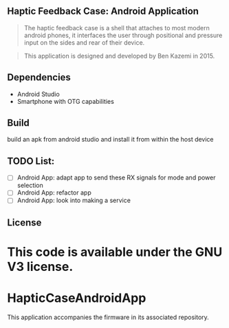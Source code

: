 ## Haptic Feedback Case: Android Application
> The haptic feedback case is a shell that attaches to most modern android phones, it interfaces the user through positional and pressure input on the sides and rear of their device.   

> This application is designed and developed by Ben Kazemi in 2015. 

## Dependencies
- Android Studio
- Smartphone with OTG capabilities 

## Build
build an apk from android studio and install it from within the host device

## TODO List:
- [ ] Android App: adapt app to send these RX signals for mode and power selection
- [ ] Android App: refactor app 
- [ ] Android App: look into making a service

## License 

This code is available under the GNU V3 license. 
=======
# HapticCaseAndroidApp
This application accompanies the firmware in its associated repository. 

